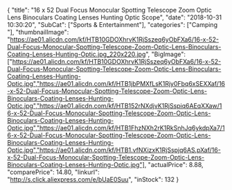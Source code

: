 {
	"title": "16 x 52 Dual Focus Monocular Spotting Telescope Zoom Optic Lens Binoculars Coating Lenses Hunting Optic Scope",
	"date": "2018-10-31 10:30:20",
	"SubCat": ["Sports & Entertainment"],
	"categories": ["Camping "],
	"thumbnailImage": "https://ae01.alicdn.com/kf/HTB10GDOXhrvK1RjSszeq6yObFXa6/16-x-52-Dual-Focus-Monocular-Spotting-Telescope-Zoom-Optic-Lens-Binoculars-Coating-Lenses-Hunting-Optic.jpg_220x220.jpg",
	"BigImage": ["https://ae01.alicdn.com/kf/HTB10GDOXhrvK1RjSszeq6yObFXa6/16-x-52-Dual-Focus-Monocular-Spotting-Telescope-Zoom-Optic-Lens-Binoculars-Coating-Lenses-Hunting-Optic.jpg","https://ae01.alicdn.com/kf/HTB1jbPMXfLsK1Rjy0Fbq6xSEXXaf/16-x-52-Dual-Focus-Monocular-Spotting-Telescope-Zoom-Optic-Lens-Binoculars-Coating-Lenses-Hunting-Optic.jpg","https://ae01.alicdn.com/kf/HTB152rNXdjvK1RjSspiq6AEqXXaw/16-x-52-Dual-Focus-Monocular-Spotting-Telescope-Zoom-Optic-Lens-Binoculars-Coating-Lenses-Hunting-Optic.jpg","https://ae01.alicdn.com/kf/HTB1FhzNXh2rK1RkSnhJq6ykdpXa7/16-x-52-Dual-Focus-Monocular-Spotting-Telescope-Zoom-Optic-Lens-Binoculars-Coating-Lenses-Hunting-Optic.jpg","https://ae01.alicdn.com/kf/HTB1.vfNXizxK1RjSspjq6AS.pXaf/16-x-52-Dual-Focus-Monocular-Spotting-Telescope-Zoom-Optic-Lens-Binoculars-Coating-Lenses-Hunting-Optic.jpg"],
	"actualPrice": 8.88,
	"comparePrice": 14.80,
	"linkurl": "http://s.click.aliexpress.com/e/bUaE0Suu",
	"inStock": 132
}
